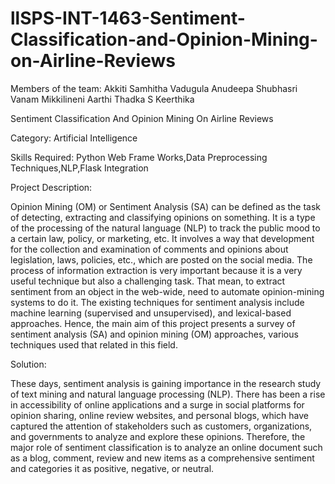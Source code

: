 # llSPS-INT-1463-Sentiment-Classification-and-Opinion-Mining-on-Airline-Reviews
Members of the team:
Akkiti Samhitha
Vadugula Anudeepa
Shubhasri Vanam
Mikkilineni Aarthi
Thadka S Keerthika


Sentiment Classification And Opinion Mining On Airline Reviews

Category: Artificial Intelligence

Skills Required:
Python Web Frame Works,Data Preprocessing Techniques,NLP,Flask Integration

Project Description:

Opinion Mining (OM) or Sentiment Analysis (SA) can be defined as the task of detecting, extracting and classifying opinions on something.
It is a type of the processing of the natural language (NLP) to track the public mood to a certain law, policy, or marketing, etc. 
It involves a way that development for the collection and examination of comments and opinions about legislation, laws, policies, etc.,
which are posted on the social media. The process of information extraction is very important because it is a very useful technique but
also a challenging task. That mean, to extract sentiment from an object in the web-wide, need to automate opinion-mining systems to do it.
The existing techniques for sentiment analysis include machine learning (supervised and unsupervised), and lexical-based approaches.
Hence, the main aim of this project presents a survey of sentiment analysis (SA) and opinion mining (OM) approaches, various techniques 
used that related in this field.

Solution:

These days, sentiment analysis is gaining importance in the research study of text mining and natural language processing (NLP).
There has been a rise in accessibility of online applications and a surge in social platforms for opinion sharing, online review websites,
and personal blogs, which have captured the attention of stakeholders such as customers, organizations, and governments to analyze and 
explore these opinions. Therefore, the major role of sentiment classification is to analyze an online document such as a blog, comment,
review and new items as a comprehensive sentiment and categories it as positive, negative, or neutral.
